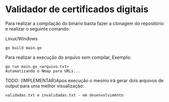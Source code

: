 <h1>Validador de certificados digitais</h1>
Para realizar a compilação do binario basta fazer a clonagem do repositório e realizar o seguinte comando:

Linux/Windows
```
go build main.go
```

Para realizar a execução do arquivo sem compilar, Exemplo:

```
go run main.go <arquivo.txt>
Automatizando o Nmap para URLs...
```
TODO: {IMPLEMENTAR}Apos execução o mesmo irá gerar dois arquivos de output para uma melhor visualização: 

```
validadas.txt e invalidadas.txt - em desenvolvimento
```
